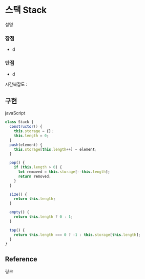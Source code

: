 # 스택 Stack

설명

### 장점

- d

### 단점

- d

시간복잡도 :

## 구현

javaScript

```js
class Stack {
  constructor() {
    this.storage = {};
    this.length = 0;
  }
  push(element) {
    this.storage[this.length++] = element;
  }

  pop() {
    if (this.length > 0) {
      let removed = this.storage[--this.length];
      return removed;
    }
  }

  size() {
    return this.length;
  }

  empty() {
    return this.length ? 0 : 1;
  }

  top() {
    return this.length === 0 ? -1 : this.storage[this.length];
  }
}
```

## Reference

링크
